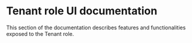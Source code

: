 # Tenant role UI documentation

This section of the documentation describes features and functionalities exposed
to the Tenant role.
